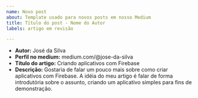 ```yaml
---
name: Novo post
about: Template usado para novos posts em nosso Medium
title: Título do post - Nome do Autor
labels: artigo em revisão

---
```


* **Autor:** José da Silva
* **Perfil no medium:** medium.com/@jose-da-silva
* **Título do artigo:** Criando aplicativos com Firebase
* **Descrição:** Gostaria de falar um pouco mais sobre como criar aplicativos com Firebase. A idéia do meu artigo é falar de forma introdutória sobre o assunto, criando um aplicativo simples para fins de demonstração.
